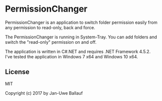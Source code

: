 # PermissionChanger
PermissionChanger is an application to switch folder permission easily from any permission to read-only, back and force.

The PermissionChanger is running in System-Tray. You can add folders and switch the "read-only" permission on and off.

The application is written in C#.NET and requires .NET Framework 4.5.2.
I've tested the application in Windows 7 x64 and Windows 10 x64.


License
----

MIT


Copyright (c) 2017 by Jan-Uwe Ballauf
